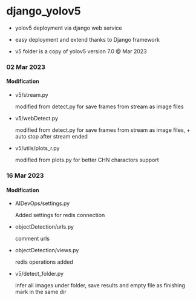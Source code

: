 # django_yolov5
- yolov5 deployment via django web service

- easy deployment and extend thanks to Django framework

- v5 folder is a copy of yolov5 version 7.0 @ Mar 2023

### 02 Mar 2023

#### Modification

- v5/stream.py

  modified from detect.py for save frames from stream as image files

- v5/webDetect.py

  modified from detect.py for save frames from stream as image files, + auto stop after stream ended 

- v5/utils/plots_r.py

  modified from plots.py for better CHN charactors support

### 16 Mar 2023

#### Modification

- AIDevOps/settings.py

  Added settings for redis connection

- objectDetection/urls.py

  comment urls

- objectDetection/views.py

  redis operations added

- v5/detect_folder.py

  infer all images under folder, save results and empty file as finishing mark in the same dir

